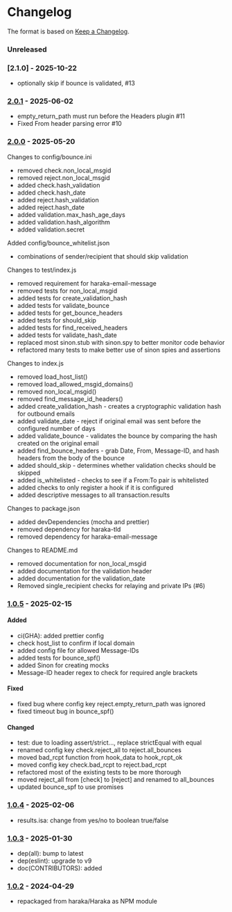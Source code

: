 # Changelog

The format is based on [Keep a Changelog](https://keepachangelog.com/).

### Unreleased

### [2.1.0] - 2025-10-22

- optionally skip if bounce is validated, #13

### [2.0.1] - 2025-06-02

- empty_return_path must run before the Headers plugin #11
- Fixed From header parsing error #10

### [2.0.0] - 2025-05-20

Changes to config/bounce.ini

- removed check.non_local_msgid
- removed reject.non_local_msgid
- added check.hash_validation
- added check.hash_date
- added reject.hash_validation
- added reject.hash_date
- added validation.max_hash_age_days
- added validation.hash_algorithm
- added validation.secret

Added config/bounce_whitelist.json

- combinations of sender/recipient that should skip validation

Changes to test/index.js

- removed requirement for haraka-email-message
- removed tests for non_local_msgid
- added tests for create_validation_hash
- added tests for validate_bounce
- added tests for get_bounce_headers
- added tests for should_skip
- added tests for find_received_headers
- added tests for validate_hash_date
- replaced most sinon.stub with sinon.spy to better monitor code
  behavior
- refactored many tests to make better use of sinon spies and assertions

Changes to index.js

- removed load_host_list()
- removed load_allowed_msgid_domains()
- removed non_local_msgid()
- removed find_message_id_headers()
- added create_validation_hash - creates a cryptographic validation hash
  for outbound emails
- added validate_date - reject if original email was sent before the
  configured number of days
- added validate_bounce - validates the bounce by comparing the hash
  created on the original email
- added find_bounce_headers - grab Date, From, Message-ID, and hash
  headers from the body of the bounce
- added should_skip - determines whether validation checks should be
  skipped
- added is_whitelisted - checks to see if a From:To pair is whitelisted
- added checks to only register a hook if it is configured
- added descriptive messages to all transaction.results

Changes to package.json

- added devDependencies (mocha and prettier)
- removed dependency for haraka-tld
- removed dependency for haraka-email-message

Changes to README.md

- removed documentation for non_local_msgid
- added documentation for the validation header
- added documentation for the validation_date
- Removed single_recipient checks for relaying and private IPs (#6)

### [1.0.5] - 2025-02-15

#### Added

- ci(GHA): added prettier config
- check host_list to confirm if local domain
- added config file for allowed Message-IDs
- added tests for bounce_spf()
- added Sinon for creating mocks
- Message-ID header regex to check for required angle brackets

#### Fixed

- fixed bug where config key reject.empty_return_path was ignored
- fixed timeout bug in bounce_spf()

#### Changed

- test: due to loading assert/strict..., replace strictEqual with equal
- renamed config key check.reject_all to reject.all_bounces
- moved bad_rcpt function from hook_data to hook_rcpt_ok
- moved config key check.bad_rcpt to reject.bad_rcpt
- refactored most of the existing tests to be more thorough
- moved reject_all from [check] to [reject] and renamed to all_bounces
- updated bounce_spf to use promises

### [1.0.4] - 2025-02-06

- results.isa: change from yes/no to boolean true/false

### [1.0.3] - 2025-01-30

- dep(all): bump to latest
- dep(eslint): upgrade to v9
- doc(CONTRIBUTORS): added

### [1.0.2] - 2024-04-29

- repackaged from haraka/Haraka as NPM module

[1.0.1]: https://github.com/haraka/haraka-plugin-bounce/releases/tag/1.0.1
[1.0.2]: https://github.com/haraka/haraka-plugin-bounce/releases/tag/v1.0.2
[1.0.3]: https://github.com/haraka/haraka-plugin-bounce/releases/tag/v1.0.3
[1.0.4]: https://github.com/haraka/haraka-plugin-bounce/releases/tag/v1.0.4
[1.0.5]: https://github.com/haraka/haraka-plugin-bounce/releases/tag/v1.0.5
[2.0.0]: https://github.com/haraka/haraka-plugin-bounce/releases/tag/v2.0.0
[2.0.1]: https://github.com/haraka/haraka-plugin-bounce/releases/tag/v2.0.1

